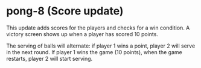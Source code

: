 # pong-8 (Score update)

This update adds scores for the players and checks for a win condition. A victory screen shows up when a player has scored 10 points.

The serving of balls will alternate: if player 1 wins a point, player 2 will serve in the next round. If player 1 wins the game (10 points), when the game restarts, player 2 will start serving.
